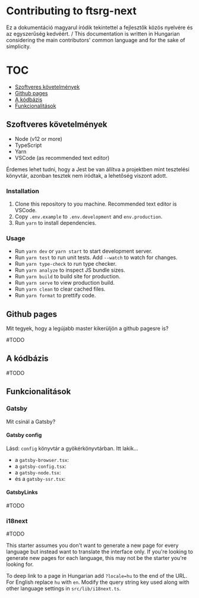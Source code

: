 # Contributing to ftsrg-next

Ez a dokumentáció magyarul íródik tekintettel a fejlesztők közös nyelvére és az egyszerűség kedvéért. / This documentation is written in Hungarian considering the main contributors' common language and for the sake of simplicity.

# TOC

- [Szoftveres követelmények](#szoftveres-kovetelmenyek)
- [Github pages](#github-pages)
- [A kódbázis](#a-kodbazis)
- [Funkcionalitások](#funkcionalitasok)

## Szoftveres követelmények

- Node (v12 or more)
- TypeScript
- Yarn
- VSCode (as recommended text editor)

Érdemes lehet tudni, hogy a Jest be van állítva a projektben mint tesztelési könyvtár, azonban tesztek nem íródtak, a lehetőség viszont adott.

### Installation

1. Clone this repository to you machine. Recommended text editor is VSCode.
1. Copy `.env.example` to `.env.development` and `env.production`.
1. Run `yarn` to install dependencies.

### Usage

- Run `yarn dev` or `yarn start` to start development server.
- Run `yarn test` to run unit tests. Add `--watch` to watch for changes.
- Run `yarn type-check` to run type checker.
- Run `yarn analyze` to inspect JS bundle sizes.
- Run `yarn build` to build site for production.
- Run `yarn serve` to view production build.
- Run `yarn clean` to clear cached files.
- Run `yarn format` to prettify code.

## Github pages

Mit tegyek, hogy a legújabb master kikerüljön a github pagesre is?

#TODO

## A kódbázis

#TODO

## Funkcionalitások

### Gatsby

Mit csinál a Gatsby?

#### Gatsby config

Lásd: `config` könyvtár a gyökérkönyvtárban. Itt lakik...

- a `gatsby-browser.tsx`:
- a `gatsby-config.tsx`:
- a `gatsby-node.tsx`:
- és a `gatsby-ssr.tsx`:

#### GatsbyLinks

#TODO

### i18next

#TODO

This starter assumes you don't want to generate a new page for every language but instead want to translate the interface only. If you're looking to generate new pages for each language, this may not be the starter you're looking for.

To deep link to a page in Hungarian add `?locale=hu` to the end of the URL. For English replace `hu` with `en`. Modify the query string key used along with other language settings in `src/lib/i18next.ts`.
